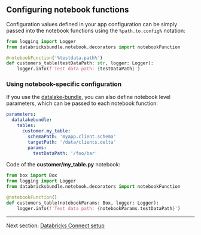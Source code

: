 ## Configuring notebook functions

Configuration values defined in your app configuration can be simply passed into the notebook functions using the `%path.to.config%` notation: 

```python
from logging import Logger
from databricksbundle.notebook.decorators import notebookFunction

@notebookFunction('%testdata.path%')
def customers_table(testDataPath: str, logger: Logger):
    logger.info(f'Test data path: {testDataPath}')
```

### Using notebook-specific configuration

If you use the [datalake-bundle](https://github.com/bricksflow/datalake-bundle), you can also define notebook level parameters, which can be passed to each notebook function:

```yaml
parameters:
  datalakebundle:
    tables:
      customer.my_table:
        schemaPath: 'myapp.client.schema'
        targetPath: '/data/clients.delta'
        params:
          testDataPath: '/foo/bar'          
```

Code of the **customer/my_table.py** notebook:

```python
from box import Box
from logging import Logger
from databricksbundle.notebook.decorators import notebookFunction

@notebookFunction()
def customers_table(notebookParams: Box, logger: Logger):
    logger.info(f'Test data path: {notebookParams.testDataPath}')
``` 

___

Next section: [Databricks Connect setup](databricks-connect.md)
